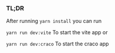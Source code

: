 ### TL;DR
After running `yarn install` you can run

`yarn run dev:vite` To start the vite app or

`yarn run dev:craco` To start the craco app
